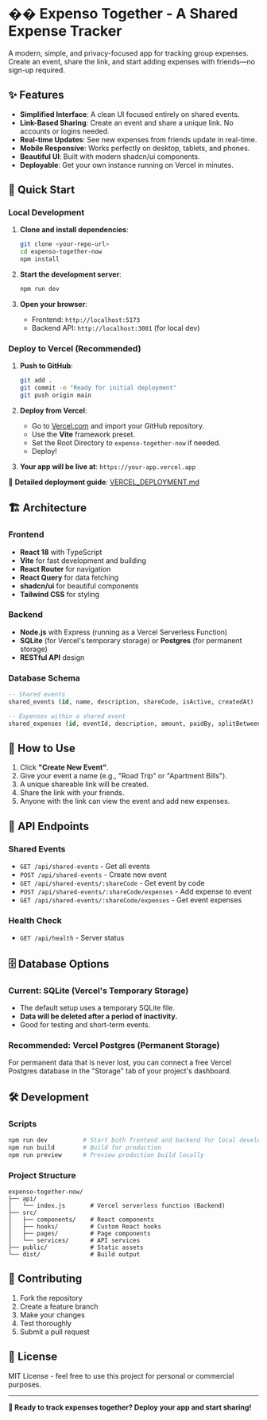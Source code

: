 # �� Expenso Together - A Shared Expense Tracker

A modern, simple, and privacy-focused app for tracking group expenses. Create an event, share the link, and start adding expenses with friends—no sign-up required.

## ✨ Features

- **Simplified Interface**: A clean UI focused entirely on shared events.
- **Link-Based Sharing**: Create an event and share a unique link. No accounts or logins needed.
- **Real-time Updates**: See new expenses from friends update in real-time.
- **Mobile Responsive**: Works perfectly on desktop, tablets, and phones.
- **Beautiful UI**: Built with modern shadcn/ui components.
- **Deployable**: Get your own instance running on Vercel in minutes.

## 🚀 Quick Start

### Local Development

1.  **Clone and install dependencies**:
    ```bash
    git clone <your-repo-url>
    cd expenso-together-now
    npm install
    ```

2.  **Start the development server**:
    ```bash
    npm run dev
    ```

3.  **Open your browser**:
    -   Frontend: `http://localhost:5173`
    -   Backend API: `http://localhost:3001` (for local dev)

### Deploy to Vercel (Recommended)

1.  **Push to GitHub**:
    ```bash
    git add .
    git commit -m "Ready for initial deployment"
    git push origin main
    ```

2.  **Deploy from Vercel**:
    -   Go to [Vercel.com](https://vercel.com) and import your GitHub repository.
    -   Use the **Vite** framework preset.
    -   Set the Root Directory to `expenso-together-now` if needed.
    -   Deploy!

3.  **Your app will be live at**: `https://your-app.vercel.app`

📖 **Detailed deployment guide**: [VERCEL_DEPLOYMENT.md](./VERCEL_DEPLOYMENT.md)

## 🏗️ Architecture

### Frontend
- **React 18** with TypeScript
- **Vite** for fast development and building
- **React Router** for navigation
- **React Query** for data fetching
- **shadcn/ui** for beautiful components
- **Tailwind CSS** for styling

### Backend
- **Node.js** with Express (running as a Vercel Serverless Function)
- **SQLite** (for Vercel's temporary storage) or **Postgres** (for permanent storage)
- **RESTful API** design

### Database Schema
```sql
-- Shared events
shared_events (id, name, description, shareCode, isActive, createdAt)

-- Expenses within a shared event
shared_expenses (id, eventId, description, amount, paidBy, splitBetween, date, category, paymentMode, createdBy)
```

## 📱 How to Use

1.  Click **"Create New Event"**.
2.  Give your event a name (e.g., "Road Trip" or "Apartment Bills").
3.  A unique shareable link will be created.
4.  Share the link with your friends.
5.  Anyone with the link can view the event and add new expenses.

## 🔧 API Endpoints

### Shared Events
- `GET /api/shared-events` - Get all events
- `POST /api/shared-events` - Create new event
- `GET /api/shared-events/:shareCode` - Get event by code
- `POST /api/shared-events/:shareCode/expenses` - Add expense to event
- `GET /api/shared-events/:shareCode/expenses` - Get event expenses

### Health Check
- `GET /api/health` - Server status

## 🗄️ Database Options

### Current: SQLite (Vercel's Temporary Storage)
- The default setup uses a temporary SQLite file.
- **Data will be deleted after a period of inactivity.**
- Good for testing and short-term events.

### Recommended: Vercel Postgres (Permanent Storage)
For permanent data that is never lost, you can connect a free Vercel Postgres database in the "Storage" tab of your project's dashboard.

## 🛠️ Development

### Scripts
```bash
npm run dev          # Start both frontend and backend for local development
npm run build        # Build for production
npm run preview      # Preview production build locally
```

### Project Structure
```
expenso-together-now/
├── api/
│   └── index.js       # Vercel serverless function (Backend)
├── src/
│   ├── components/    # React components
│   ├── hooks/         # Custom React hooks
│   ├── pages/         # Page components
│   └── services/      # API services
├── public/            # Static assets
└── dist/              # Build output
```

## 🤝 Contributing

1.  Fork the repository
2.  Create a feature branch
3.  Make your changes
4.  Test thoroughly
5.  Submit a pull request

## 📄 License

MIT License - feel free to use this project for personal or commercial purposes.

---

**🎯 Ready to track expenses together? Deploy your app and start sharing!**
